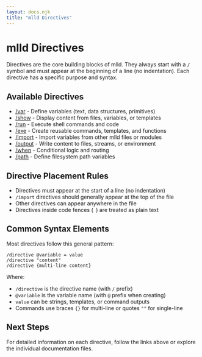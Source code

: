 ```yaml
---
layout: docs.njk
title: "mlld Directives"
---
```


# mlld Directives

Directives are the core building blocks of mlld. They always start with a `/` symbol and must appear at the beginning of a line (no indentation). Each directive has a specific purpose and syntax.

## Available Directives

- [/var](./var.md) - Define variables (text, data structures, primitives)
- [/show](./show.md) - Display content from files, variables, or templates
- [/run](./run.md) - Execute shell commands and code
- [/exe](./exe.md) - Create reusable commands, templates, and functions
- [/import](./import.md) - Import variables from other mlld files or modules
- [/output](./output.md) - Write content to files, streams, or environment
- [/when](./when.md) - Conditional logic and routing
- [/path](./path.md) - Define filesystem path variables 

## Directive Placement Rules

- Directives must appear at the start of a line (no indentation)
- `/import` directives should generally appear at the top of the file
- Other directives can appear anywhere in the file
- Directives inside code fences (``` ```) are treated as plain text

## Common Syntax Elements

Most directives follow this general pattern:

```
/directive @variable = value
/directive "content"
/directive {multi-line content}
```

Where:
- `/directive` is the directive name (with `/` prefix)
- `@variable` is the variable name (with `@` prefix when creating)
- `value` can be strings, templates, or command outputs
- Commands use braces `{}` for multi-line or quotes `""` for single-line

## Next Steps

For detailed information on each directive, follow the links above or explore the individual documentation files.
